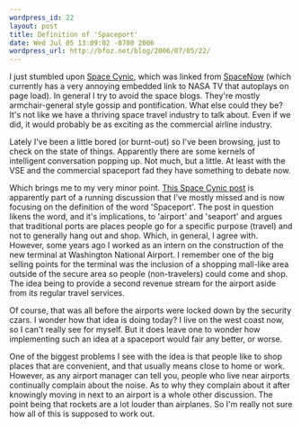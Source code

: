 ```yaml
---
wordpress_id: 22
layout: post
title: Definition of 'Spaceport'
date: Wed Jul 05 13:09:02 -0700 2006
wordpress_url: http://bfoz.net/blog/2006/07/05/22/
---
```

I just stumbled upon [Space Cynic](http://www.space-cynic.blogspot.com/), which was linked from [SpaceNow](http://bfoz.net/spacenow.ca) (which currently has a very annoying embedded link to NASA TV that autoplays on page load). In general I try to avoid the space blogs. They're mostly armchair-general style gossip and pontification. What else could they be? It's not like we have a thriving space travel industry to talk about. Even if we did, it would probably be as exciting as the commercial airline industry.

Lately I've been a little bored (or burnt-out) so I've been browsing, just to check on the state of things. Apparently there are some kernels of intelligent conversation popping up. Not much, but a little. At least with the VSE and the commercial spaceport fad they have something to debate now.

Which brings me to my very minor point. [This Space Cynic post](http://space-cynic.blogspot.com/2006/07/ports-and-theme-parks-are-incompatible.html) is apparently part of a running discussion that I've mostly missed and is now focusing on the definition of the word 'Spaceport'. The post in question likens the word, and it's implications, to 'airport' and 'seaport' and argues that traditional ports are places people go for a specific purpose (travel) and not to generally hang out and shop. Which, in general, I agree with. However, some years ago I worked as an intern on the construction of the new terminal at Washington National Airport. I remember one of the big selling points for the terminal was the inclusion of a shopping mall-like area outside of the secure area so people (non-travelers) could come and shop. The idea being to provide a second revenue stream for the airport aside from its regular travel services.

Of course, that was all before the airports were locked down by the security czars. I wonder how that idea is doing today? I live on the west coast now, so I can't really see for myself. But it does leave one to wonder how implementing such an idea at a spaceport would fair any better, or worse.

One of the biggest problems I see with the idea is that people like to shop places that are convenient, and that usually means close to home or work. However, as any airport manager can tell you, people who live near airports continually complain about the noise. As to why they complain about it after knowingly moving in next to an airport is a whole other discussion. The point being that rockets are a lot louder than airplanes. So I'm really not sure how all of this is supposed to work out.
